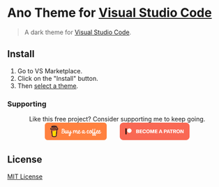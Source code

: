 # Ano Theme for [Visual Studio Code](http://code.visualstudio.com)

> A dark theme for [Visual Studio Code](http://code.visualstudio.com).

## Install

1. Go to VS Marketplace.
2. Click on the "Install" button.
3. Then [select a theme](https://code.visualstudio.com/docs/getstarted/themes#_selecting-the-color-theme).

### Supporting

<div align="center" >
	Like this free project? Consider supporting me to keep going.
</div>

<div align="top" style="display: flex; align-items: start; justify-content: center; gap: 10px; flex-wrap: wrap;">
<a href="https://www.buymeacoffee.com/lifinhime" target="_blank"><img src="icons/buymeacoffee-orange.svg" alt="Buy Me A Coffee" style="height: 40px !important;width: 140p !important; margin-right: 20px"></a><a href="https://www.patreon.com/lifinhime" target="_blank"><img src="icons/patreon.svg" alt="Buy Me A Coffee" style="height: 40px !important;width: 140p !important;"></a>

</div>

## License

[MIT License](./LICENSE)
